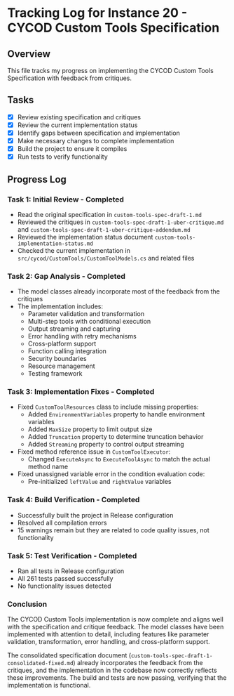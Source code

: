 # Tracking Log for Instance 20 - CYCOD Custom Tools Specification

## Overview
This file tracks my progress on implementing the CYCOD Custom Tools Specification with feedback from critiques.

## Tasks
- [x] Review existing specification and critiques
- [x] Review the current implementation status
- [x] Identify gaps between specification and implementation
- [x] Make necessary changes to complete implementation
- [x] Build the project to ensure it compiles
- [x] Run tests to verify functionality

## Progress Log

### Task 1: Initial Review - Completed
- Read the original specification in `custom-tools-spec-draft-1.md`
- Reviewed the critiques in `custom-tools-spec-draft-1-uber-critique.md` and `custom-tools-spec-draft-1-uber-critique-addendum.md`
- Reviewed the implementation status document `custom-tools-implementation-status.md`
- Checked the current implementation in `src/cycod/CustomTools/CustomToolModels.cs` and related files

### Task 2: Gap Analysis - Completed
- The model classes already incorporate most of the feedback from the critiques
- The implementation includes:
  - Parameter validation and transformation
  - Multi-step tools with conditional execution
  - Output streaming and capturing
  - Error handling with retry mechanisms
  - Cross-platform support
  - Function calling integration
  - Security boundaries
  - Resource management
  - Testing framework

### Task 3: Implementation Fixes - Completed
- Fixed `CustomToolResources` class to include missing properties:
  - Added `EnvironmentVariables` property to handle environment variables
  - Added `MaxSize` property to limit output size
  - Added `Truncation` property to determine truncation behavior
  - Added `Streaming` property to control output streaming
- Fixed method reference issue in `CustomToolExecutor`:
  - Changed `ExecuteAsync` to `ExecuteToolAsync` to match the actual method name
- Fixed unassigned variable error in the condition evaluation code:
  - Pre-initialized `leftValue` and `rightValue` variables

### Task 4: Build Verification - Completed
- Successfully built the project in Release configuration
- Resolved all compilation errors
- 15 warnings remain but they are related to code quality issues, not functionality

### Task 5: Test Verification - Completed
- Ran all tests in Release configuration
- All 261 tests passed successfully
- No functionality issues detected

### Conclusion
The CYCOD Custom Tools implementation is now complete and aligns well with the specification and critique feedback. The model classes have been implemented with attention to detail, including features like parameter validation, transformation, error handling, and cross-platform support.

The consolidated specification document (`custom-tools-spec-draft-1-consolidated-fixed.md`) already incorporates the feedback from the critiques, and the implementation in the codebase now correctly reflects these improvements. The build and tests are now passing, verifying that the implementation is functional.
